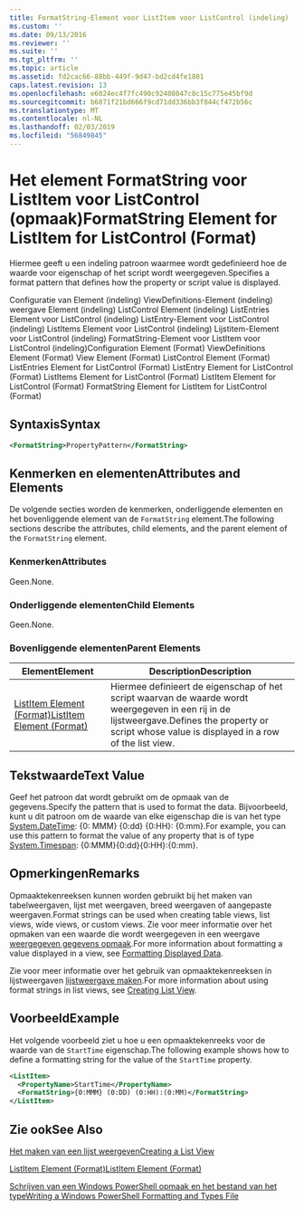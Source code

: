 ```yaml
---
title: FormatString-Element voor ListItem voor ListControl (indeling) | Microsoft Docs
ms.custom: ''
ms.date: 09/13/2016
ms.reviewer: ''
ms.suite: ''
ms.tgt_pltfrm: ''
ms.topic: article
ms.assetid: fd2cac66-88bb-449f-9d47-bd2cd4fe1801
caps.latest.revision: 13
ms.openlocfilehash: e6024ec4f7fc490c92408047c8c15c775e45bf9d
ms.sourcegitcommit: b6871f21bd666f9cd71dd336bb3f844cf472b56c
ms.translationtype: MT
ms.contentlocale: nl-NL
ms.lasthandoff: 02/03/2019
ms.locfileid: "56849845"
---
```

# <a name="formatstring-element-for-listitem-for-listcontrol--format"></a><span data-ttu-id="6de3f-102">Het element FormatString voor ListItem voor ListControl (opmaak)</span><span class="sxs-lookup"><span data-stu-id="6de3f-102">FormatString Element for ListItem for ListControl  (Format)</span></span>

<span data-ttu-id="6de3f-103">Hiermee geeft u een indeling patroon waarmee wordt gedefinieerd hoe de waarde voor eigenschap of het script wordt weergegeven.</span><span class="sxs-lookup"><span data-stu-id="6de3f-103">Specifies a format pattern that defines how the property or script value is displayed.</span></span>

<span data-ttu-id="6de3f-104">Configuratie van Element (indeling) ViewDefinitions-Element (indeling) weergave Element (indeling) ListControl Element (indeling) ListEntries Element voor ListControl (indeling) ListEntry-Element voor ListControl (indeling) ListItems Element voor ListControl (indeling) Lijstitem-Element voor ListControl (indeling) FormatString-Element voor ListItem voor ListControl (indeling)</span><span class="sxs-lookup"><span data-stu-id="6de3f-104">Configuration Element (Format) ViewDefinitions Element (Format) View Element (Format) ListControl Element (Format) ListEntries Element for ListControl (Format) ListEntry Element for ListControl (Format) ListItems Element for ListControl (Format) ListItem Element for ListControl (Format) FormatString Element for ListItem for ListControl (Format)</span></span>

## <a name="syntax"></a><span data-ttu-id="6de3f-105">Syntaxis</span><span class="sxs-lookup"><span data-stu-id="6de3f-105">Syntax</span></span>

```xml
<FormatString>PropertyPattern</FormatString>
```

## <a name="attributes-and-elements"></a><span data-ttu-id="6de3f-106">Kenmerken en elementen</span><span class="sxs-lookup"><span data-stu-id="6de3f-106">Attributes and Elements</span></span>

<span data-ttu-id="6de3f-107">De volgende secties worden de kenmerken, onderliggende elementen en het bovenliggende element van de `FormatString` element.</span><span class="sxs-lookup"><span data-stu-id="6de3f-107">The following sections describe the attributes, child elements, and the parent element of the `FormatString` element.</span></span>

### <a name="attributes"></a><span data-ttu-id="6de3f-108">Kenmerken</span><span class="sxs-lookup"><span data-stu-id="6de3f-108">Attributes</span></span>

<span data-ttu-id="6de3f-109">Geen.</span><span class="sxs-lookup"><span data-stu-id="6de3f-109">None.</span></span>

### <a name="child-elements"></a><span data-ttu-id="6de3f-110">Onderliggende elementen</span><span class="sxs-lookup"><span data-stu-id="6de3f-110">Child Elements</span></span>

<span data-ttu-id="6de3f-111">Geen.</span><span class="sxs-lookup"><span data-stu-id="6de3f-111">None.</span></span>

### <a name="parent-elements"></a><span data-ttu-id="6de3f-112">Bovenliggende elementen</span><span class="sxs-lookup"><span data-stu-id="6de3f-112">Parent Elements</span></span>

|<span data-ttu-id="6de3f-113">Element</span><span class="sxs-lookup"><span data-stu-id="6de3f-113">Element</span></span>|<span data-ttu-id="6de3f-114">Description</span><span class="sxs-lookup"><span data-stu-id="6de3f-114">Description</span></span>|
|-------------|-----------------|
|[<span data-ttu-id="6de3f-115">ListItem Element (Format)</span><span class="sxs-lookup"><span data-stu-id="6de3f-115">ListItem Element (Format)</span></span>](./listitem-element-for-listitems-for-listcontrol-format.md)|<span data-ttu-id="6de3f-116">Hiermee definieert de eigenschap of het script waarvan de waarde wordt weergegeven in een rij in de lijstweergave.</span><span class="sxs-lookup"><span data-stu-id="6de3f-116">Defines the property or script whose value is displayed in a row of the list view.</span></span>|

## <a name="text-value"></a><span data-ttu-id="6de3f-117">Tekstwaarde</span><span class="sxs-lookup"><span data-stu-id="6de3f-117">Text Value</span></span>

<span data-ttu-id="6de3f-118">Geef het patroon dat wordt gebruikt om de opmaak van de gegevens.</span><span class="sxs-lookup"><span data-stu-id="6de3f-118">Specify the pattern that is used to format the data.</span></span> <span data-ttu-id="6de3f-119">Bijvoorbeeld, kunt u dit patroon om de waarde van elke eigenschap die is van het type [System.DateTime](/dotnet/api/System.TimeSpan): {0: MMM} {0:dd} {0:HH}: {0:mm}.</span><span class="sxs-lookup"><span data-stu-id="6de3f-119">For example, you can use this pattern to format the value of any property that is of type [System.Timespan](/dotnet/api/System.TimeSpan): {0:MMM}{0:dd}{0:HH}:{0:mm}.</span></span>

## <a name="remarks"></a><span data-ttu-id="6de3f-120">Opmerkingen</span><span class="sxs-lookup"><span data-stu-id="6de3f-120">Remarks</span></span>

<span data-ttu-id="6de3f-121">Opmaaktekenreeksen kunnen worden gebruikt bij het maken van tabelweergaven, lijst met weergaven, breed weergaven of aangepaste weergaven.</span><span class="sxs-lookup"><span data-stu-id="6de3f-121">Format strings can be used when creating table views, list views, wide views, or custom views.</span></span> <span data-ttu-id="6de3f-122">Zie voor meer informatie over het opmaken van een waarde die wordt weergegeven in een weergave [weergegeven gegevens opmaak](./formatting-displayed-data.md).</span><span class="sxs-lookup"><span data-stu-id="6de3f-122">For more information about formatting a value displayed in a view, see [Formatting Displayed Data](./formatting-displayed-data.md).</span></span>

<span data-ttu-id="6de3f-123">Zie voor meer informatie over het gebruik van opmaaktekenreeksen in lijstweergaven [lijstweergave maken](./creating-a-list-view.md).</span><span class="sxs-lookup"><span data-stu-id="6de3f-123">For more information about using format strings in list views, see [Creating List View](./creating-a-list-view.md).</span></span>

## <a name="example"></a><span data-ttu-id="6de3f-124">Voorbeeld</span><span class="sxs-lookup"><span data-stu-id="6de3f-124">Example</span></span>

<span data-ttu-id="6de3f-125">Het volgende voorbeeld ziet u hoe u een opmaaktekenreeks voor de waarde van de `StartTime` eigenschap.</span><span class="sxs-lookup"><span data-stu-id="6de3f-125">The following example shows how to define a formatting string for the value of the `StartTime` property.</span></span>

```xml
<ListItem>
  <PropertyName>StartTime</PropertyName>
  <FormatString>{0:MMM} (0:DD) (0:HH):(0:MM)</FormatString>
</ListItem>
```

## <a name="see-also"></a><span data-ttu-id="6de3f-126">Zie ook</span><span class="sxs-lookup"><span data-stu-id="6de3f-126">See Also</span></span>

[<span data-ttu-id="6de3f-127">Het maken van een lijst weergeven</span><span class="sxs-lookup"><span data-stu-id="6de3f-127">Creating a List View</span></span>](./creating-a-list-view.md)

[<span data-ttu-id="6de3f-128">ListItem Element (Format)</span><span class="sxs-lookup"><span data-stu-id="6de3f-128">ListItem Element (Format)</span></span>](./listitem-element-for-listitems-for-listcontrol-format.md)

[<span data-ttu-id="6de3f-129">Schrijven van een Windows PowerShell opmaak en het bestand van het type</span><span class="sxs-lookup"><span data-stu-id="6de3f-129">Writing a Windows PowerShell Formatting and Types File</span></span>](./writing-a-powershell-formatting-file.md)
